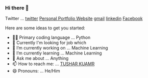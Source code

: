 ### Hi there 👋

Twitter ... [twitter](https://twitter.com/_tushar13)
[Personal Portfolio Website](https://tusharkumar.live/)
[gmail](mailto:tushar13@outlook.in)
[linkedin](https://www.linkedin.com/in/tushar-kumar-972761191/)
[Facebook](https://www.facebook.com/profile.php?id=100002767658187)

Here are some ideas to get you started:
- 👨‍💻 Primary coding language ... Python
- 🏢 Currently I'm looking for job which 
- 🔭 I’m currently working on ... Machine Learning
- 🌱 I’m currently learning ... Machine Learning
- 💬 Ask me about ... Anything
- 📫 How to reach me: ... [TUSHAR KUAMR](https://tusharkumar.live/)
- 😄 Pronouns: ... He/Him

